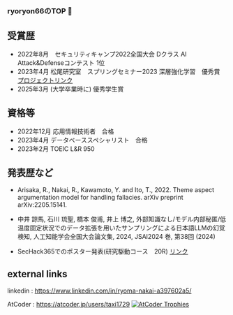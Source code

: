 ### ryoryon66のTOP 🍍



## 受賞歴
- 2022年8月　セキュリティキャンプ2022全国大会 Dクラス AI Attack&Defenseコンテスト 1位
- 2023年4月	松尾研究室　スプリングセミナー2023 深層強化学習　優秀賞 [プロジェクトリンク](https://github.com/ryoryon66/DynamicReversalOthello)
- 2025年3月	(大学卒業時に) 優秀学生賞

## 資格等

- 2022年12月 応用情報技術者　合格
- 2023年4月  データベーススペシャリスト　合格
- 2023年2月  TOEIC L&R 950

## 発表歴など

- Arisaka, R., Nakai, R., Kawamoto, Y. and Ito, T., 2022. Theme aspect argumentation model for handling fallacies. arXiv preprint arXiv:2205.15141.

- 中井 諒馬, 石川 琉聖, 橋本 俊甫, 井上 博之, 外部知識なし/モデル内部秘匿/低温度固定状況でのデータ拡張を用いたサンプリングによる日本語LLMの幻覚検知, 人工知能学会全国大会論文集, 2024, JSAI2024 巻, 第38回 (2024)

- SecHack365でのポスター発表(研究駆動コース　20R) [リンク](https://sechack365.nict.go.jp/achievement/2023/)

## external links
linkedin : https://www.linkedin.com/in/ryoma-nakai-a397602a5/

AtCoder : https://atcoder.jp/users/taxi1729
[![AtCoder Trophies](https://atcoder-trophies.vercel.app/api/v1/atcoder?username=taxi1729)](https://github.com/KATO-Hiro/AtCoderTrophies)
